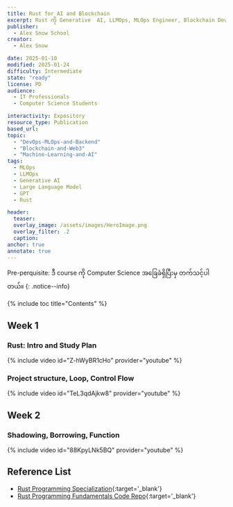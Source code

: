 ```yaml
---
title: Rust for AI and Blockchain
excerpt: Rust ကို Generative  AI, LLMOps, MLOps Engineer, Blockchain Developer  စတဲ့ role တွေ အတွက် လေ့လာသင့်တဲ့ course ပဲဖြစ်ပါတယ်။
publisher:
  - Alex Snow School
creator:
  - Alex Snow

date: 2025-01-10
modified: 2025-01-24
difficulty: Intermediate
state: "ready"
license: PD
audience:
  - IT Professionals
  - Computer Science Students

interactivity: Expository
resource_type: Publication
based_url:
topic:
  - "DevOps-MLOps-and-Backend"
  - "Blockchain-and-Web3"
  - "Machine-Learning-and-AI"
tags:
  - MLOps
  - LLMOps
  - Generative AI
  - Large Language Model
  - GPT
  - Rust

header:
  teaser: 
  overlay_image: /assets/images/HeroImage.png
  overlay_filter: .2
  caption:
anchor: true
annotate: true
---
```


Pre-perquisite: ဒီ course ကို Computer Science အခြေခံရှိပြီးမှ တက်သင့်ပါတယ်။
{: .notice--info}

{% include toc title="Contents" %}

## Week 1

### Rust: Intro and Study Plan

{% include video id="Z-hWyBR1cHo" provider="youtube" %}

### Project structure, Loop, Control Flow

{% include video id="TeL3qdAjkw8" provider="youtube" %}

## Week 2

### Shadowing, Borrowing, Function

{% include video id="88KpyLNk5BQ" provider="youtube" %}

## Reference List

- [Rust Programming Specialization](https://www.coursera.org/specializations/rust-programming){:target='\_blank'}
- [Rust Programming Fundamentals Code Repo](https://github.com/alexsnow348/rust-fundamentals){:target='\_blank'}